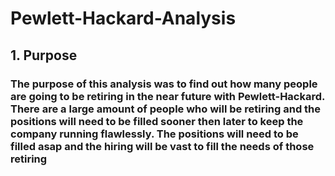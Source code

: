 # Pewlett-Hackard-Analysis

## 1. Purpose
### The purpose of this analysis was to find out how many people are going to be retiring in the near future with Pewlett-Hackard. There are a large amount of people who will be retiring and the positions will need to be filled sooner then later to keep the company running flawlessly. The positions will need to be filled asap and the hiring will be vast to fill the needs of those retiring
